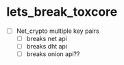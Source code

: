 # lets_break_toxcore

- [ ] Net_crypto multiple key pairs
  - [ ] breaks net api
  - [ ] breaks dht api
  - [ ] breaks onion api??
